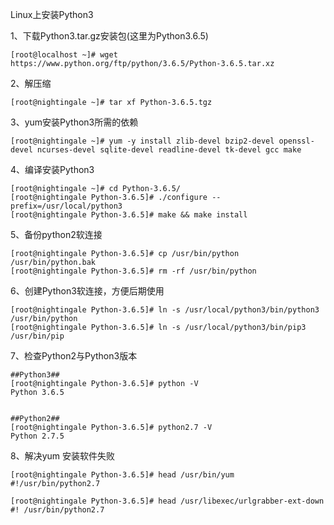 Linux上安装Python3

1、下载Python3.tar.gz安装包(这里为Python3.6.5)

```
[root@localhost ~]# wget https://www.python.org/ftp/python/3.6.5/Python-3.6.5.tar.xz
```

2、解压缩

```
[root@nightingale ~]# tar xf Python-3.6.5.tgz
```

3、yum安装Python3所需的依赖

```
[root@nightingale ~]# yum -y install zlib-devel bzip2-devel openssl-devel ncurses-devel sqlite-devel readline-devel tk-devel gcc make
```

4、编译安装Python3

```
[root@nightingale ~]# cd Python-3.6.5/
[root@nightingale Python-3.6.5]# ./configure --prefix=/usr/local/python3
[root@nightingale Python-3.6.5]# make && make install 
```

5、备份python2软连接

```
[root@nightingale Python-3.6.5]# cp /usr/bin/python /usr/bin/python.bak
[root@nightingale Python-3.6.5]# rm -rf /usr/bin/python
```

6、创建Python3软连接，方便后期使用

```
[root@nightingale Python-3.6.5]# ln -s /usr/local/python3/bin/python3 /usr/bin/python
[root@nightingale Python-3.6.5]# ln -s /usr/local/python3/bin/pip3 /usr/bin/pip
```

7、检查Python2与Python3版本

```
##Python3##
[root@nightingale Python-3.6.5]# python -V
Python 3.6.5


##Python2##
[root@nightingale Python-3.6.5]# python2.7 -V
Python 2.7.5

```

8、解决yum 安装软件失败

```
[root@nightingale Python-3.6.5]# head /usr/bin/yum
#!/usr/bin/python2.7

[root@nightingale Python-3.6.5]# head /usr/libexec/urlgrabber-ext-down
#! /usr/bin/python2.7


```

